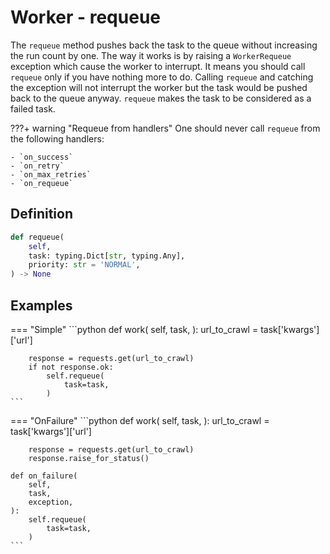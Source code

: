 # Worker - requeue

The `requeue` method pushes back the task to the queue without increasing the run count by one. The way it works is by raising a `WorkerRequeue` exception which cause the worker to interrupt. It means you should call `requeue` only if you have nothing more to do. Calling `requeue` and catching the exception will not interrupt the worker but the task would be pushed back to the queue anyway. `requeue` makes the task to be considered as a failed task.

???+ warning "Requeue from handlers"
    One should never call `requeue` from the following handlers:

    - `on_success`
    - `on_retry`
    - `on_max_retries`
    - `on_requeue`


## Definition

```python
def requeue(
    self,
    task: typing.Dict[str, typing.Any],
    priority: str = 'NORMAL',
) -> None
```


## Examples

=== "Simple"
    ```python
    def work(
        self,
        task,
    ):
        url_to_crawl = task['kwargs']['url']

        response = requests.get(url_to_crawl)
        if not response.ok:
            self.requeue(
                task=task,
            )
    ```
=== "OnFailure"
    ```python
    def work(
        self,
        task,
    ):
        url_to_crawl = task['kwargs']['url']

        response = requests.get(url_to_crawl)
        response.raise_for_status()

    def on_failure(
        self,
        task,
        exception,
    ):
        self.requeue(
            task=task,
        )
    ```
